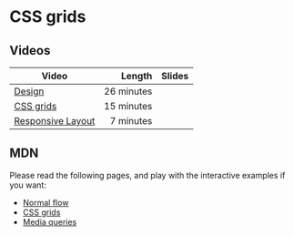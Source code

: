 # CSS grids

## Videos

| Video | Length | Slides |
|-------|-------:|--------|
| [Design](https://web.microsoftstream.com/video/e63033d4-c62b-4a96-a4c5-3f3aea6451dc?channelId=793a8a65-ed73-4803-820f-dd7f2c675f460) | 26 minutes |
| [CSS grids](https://web.microsoftstream.com/video/a8663532-67a3-470b-9243-701fd51d8855?channelId=793a8a65-ed73-4803-820f-dd7f2c675f46) | 15 minutes |
| [Responsive Layout](https://web.microsoftstream.com/video/5cf692e4-6f63-4745-9ded-32a59b7673bd?channelId=793a8a65-ed73-4803-820f-dd7f2c675f46) | 7 minutes |

## MDN

Please read the following pages, and play with the interactive examples if you want:

  - [Normal flow](https://developer.mozilla.org/en-US/docs/Learn/CSS/CSS_layout/Normal_Flow)
  - [CSS grids](https://developer.mozilla.org/en-US/docs/Learn/CSS/CSS_layout/Grids)
  - [Media queries](https://developer.mozilla.org/en-US/docs/Learn/CSS/CSS_layout/Media_queries)

